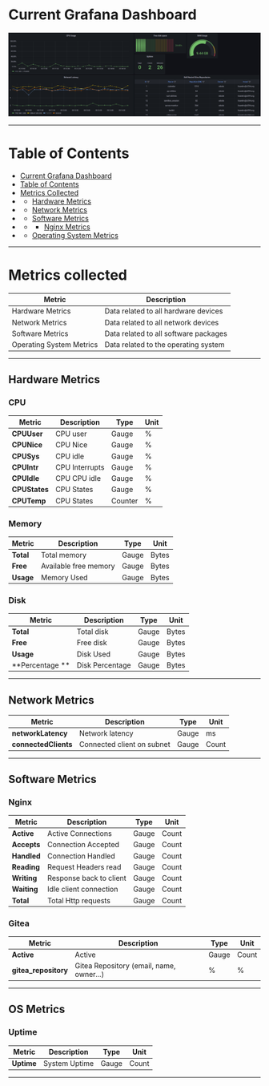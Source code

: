 # Current Grafana Dashboard
![grafana_dashboard](img/grafana_dashboard.png)

---
# Table of Contents
- [Current Grafana Dashboard](#current-grafana-dashboard)
- [Table of Contents](#table-of-contents)
- [Metrics Collected](#metrics-collected)
- - [Hardware Metrics](#hardware-metrics)
- - [Network Metrics](#network-metrics)
- - [Software Metrics](#software-metrics)
- - - [Nginx Metrics](#nginx)
- - [Operating System Metrics](#os-metrics)

---
# Metrics collected
| Metric                   | Description                           |
|--------------------------|---------------------------------------|
| Hardware Metrics         | Data related to all hardware devices  |
| Network Metrics          | Data related to all network devices   |
| Software Metrics         | Data related to all software packages |
| Operating System Metrics | Data related to the operating system  |

---
## Hardware Metrics
### CPU
| **Metric**    | **Description** | **Type** | **Unit** |
|---------------|-----------------|----------|----------|
| **CPUUser**   | CPU user        | Gauge    | %        |
| **CPUNice**   | CPU Nice        | Gauge    | %        |
| **CPUSys**    | CPU idle        | Gauge    | %        |
| **CPUIntr**   | CPU Interrupts  | Gauge    | %        |
| **CPUIdle**   | CPU CPU idle    | Gauge    | %        |
| **CPUStates** | CPU States      | Gauge    | %        |
| **CPUTemp**   | CPU States      | Counter  | %        |

### Memory
| **Metric** | **Description**       | **Type** | **Unit** |
|------------|-----------------------|----------|----------|
| **Total**  | Total memory          | Gauge    | Bytes    |
| **Free**   | Available free memory | Gauge    | Bytes    |
| **Usage**  | Memory Used           | Gauge    | Bytes    |

### Disk
| **Metric**      | **Description** | **Type** | **Unit** |
|-----------------|-----------------|----------|----------|
| **Total**       | Total disk      | Gauge    | Bytes    |
| **Free**        | Free disk       | Gauge    | Bytes    |
| **Usage**       | Disk Used       | Gauge    | Bytes    |
| **Percentage ** | Disk Percentage | Gauge    | Bytes    |

---
## Network Metrics
| **Metric**           | **Description**            | **Type** | **Unit** |
|----------------------|----------------------------|----------|----------|
| **networkLatency**   | Network latency            | Gauge    | ms       |
| **connectedClients** | Connected client on subnet | Gauge    | Count    |

---
## Software Metrics
### Nginx
| **Metric** | **Description**         | **Type** | **Unit** |
|------------|-------------------------|----------|----------|
| **Active** | Active Connections      | Gauge    | Count    |
| **Accepts**| Connection Accepted     | Gauge    | Count    |
| **Handled**| Connection Handled      | Gauge    | Count    |
| **Reading**| Request Headers read    | Gauge    | Count    |
| **Writing**| Response back to client | Gauge    | Count    |
| **Waiting**| Idle client connection  | Gauge    | Count    |
| **Total**  | Total Http requests     | Gauge    | Count    |

### Gitea
| **Metric**           | **Description**                          | **Type** | **Unit** |
|----------------------|------------------------------------------|----------|----------|
| **Active**           | Active                                   | Gauge    | Count    |
| **gitea_repository** | Gitea Repository (email, name, owner...) | %        | %        |

---
## OS Metrics
### Uptime
| **Metric** | **Description** | **Type** | **Unit** |
|------------|-----------------|----------|----------|
| **Uptime** | System Uptime   | Gauge    | Count    |
---
